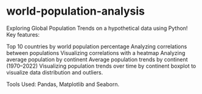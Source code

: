 # world-population-analysis
 Exploring Global Population Trends on a hypothetical data using Python!
 Key features: 

Top 10 countries by world population percentage 
Analyzing correlations between populations 
Visualizing correlations with a heatmap 
Analyzing average population by continent 
Average population trends by continent (1970–2022)
Visualizing population trends over time by continent
boxplot to visualize data distribution and outliers.

Tools Used: Pandas, Matplotlib and Seaborn.
